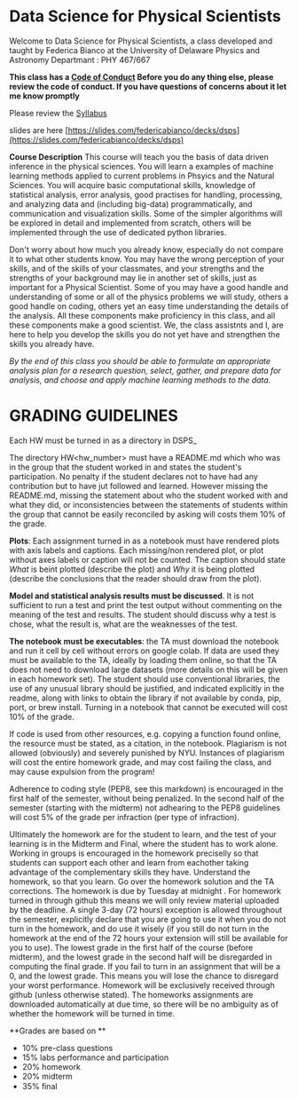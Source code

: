 # Data Science for Physical Scientists

Welcome to Data Science for Physical Scientists, a class developed and taught by Federica Bianco at the University of Delaware Physics and Astronomy Departmant : PHY 467/667

**This class has a [Code of Conduct](CodeofConduct.md) Before you do any thing else, please review the code of conduct. If you have questions of concerns about it let me know promptly**

Please review the [Syllabus](http://bit.ly/dspssyllabus)

slides are here [https://slides.com/federicabianco/decks/dsps](https://slides.com/federicabianco/decks/dsps)


**Course Description** This course will teach you the basis of data driven inference in the physical sciences.  You will learn a examples of machine learning methods applied to current problems in Phsyics and the Natural Sciences. You will acquire basic computational skills, knowledge of statistical analysis, error analysis, good practises for handling, processing, and analyzing data and (including big-data) programmatically, and communication and visualization skills.  Some of the simpler algorithms will be explored in detail and implemented from scratch, others will be implemented through the use of dedicated python libraries.

Don't worry about how much you already know, especially do not compare it to what other students know. You may have the wrong perception of your skills, and of the skills of your classmates, and your strengths and the strengths of your background may lie in another set of skills, just as important for a Physical Scientist. Some of you may have a good handle and understanding of some or all of the physics problems we will study, others a good handle on coding, others yet an easy time understanding the details of the analysis. All these components make proficiency in this class, and all these components make a good scientist. We, the class assistnts and I, are here to help you develop the skills you do not yet have and strengthen the skills you already have. 

*By the end of this class you should be able to formulate an appropriate analysis plan for a research question, select, gather, and prepare data for analysis, and choose and apply machine learning methods to the data.*

# GRADING GUIDELINES

Each HW must be turned in as a directory in DSPS_<firstInitialLastName>
  
The directory HW<hw_number> must have a README.md which who was in the group that the student worked in and states the student's participation. No penalty if the student declares not to have had any contribution but to have jut followed and learned. However missing the README.md, missing the statement about who the student worked with and what they did, or inconsistencies between the statements of students within the group that cannot be easily reconciled by asking will costs them 10% of the grade.

**Plots**: Each assignment turned in as a notebook must have rendered plots with axis labels and captions. Each missing/non rendered plot, or plot without axes labels or caption will not be counted. The caption should state *What* is beint plotted (describe the plot) and *Why* it is being plotted (describe the conclusions that the reader should draw from the plot).


**Model and statistical analysis results must be discussed**. It is not sufficient to run a test and print the test output without commenting on the meaning of the test and results. The student should discuss why a test is chose, what the result is, what are the weaknesses of the test. 

**The notebook must be executables**: the TA must download the notebook and run it cell by cell without errors on google colab. If data are used they must be available to the TA, ideally by loading them online, so that the TA does not need to download large datasets (more details on this will be given in each homework set). The student should use conventional libraries, the use of any unusual library should be justified, and indicated explicitly in the readme, along with links to obtain the library if not available by conda, pip, port, or brew install. Turning in a notebook that cannot be executed will cost 10% of the grade.

If code is used from other resources, e.g. copying a function found online, the resource must be stated, as a citation, in the notebook. Plagiarism is not allowed (obviously) and severely punished by NYU. Instances of plagiarism will cost the entire homework grade, and may cost failing the class, and may cause expulsion from the program!

Adherence to coding style (PEP8, see this markdown) is encouraged in the first half of the semester, without being penalized. In the second half of the semester (starting with the midterm) not adhearing to the PEP8 guidelines will cost 5% of the grade per infraction (per type of infraction).

Ultimately the homework are for the student to learn, and the test of your learning is in the Midterm and Final, where the student has to work alone. Working in groups is encouraged in the homework preciselly so that students can support each other and learn from eachother taking advantage of the complementary skills they have. Understand the homework, so that you learn. Go over the homework solution and the TA corrections.
The homework is due by Tuesday at midnight . For homework turned in through github this means we will only review material uploaded by the deadline. A single 3-day (72 hours) exception is allowed throughout the semester, explicitly declare that you are going to use it when you do not turn in the homework, and do use it wisely (if you still do not turn in the homework at the end of the 72 hours your extension will still be available for you to use). The lowest grade in the first half of the course (before midterm), and the lowest grade in the second half will be disregarded in computing the final grade. If you fail to turn in an assignment that will be a 0, and the lowest grade. This means you will lose the chance to disregard your worst performance. Homework will be exclusively received through github (unless otherwise stated). The homeworks assignments are downloaded automatically at due time, so there will be no ambiguity as of whether the homework will be turned in time.


**Grades are based on **

- 10%  pre-class questions
- 15%  labs performance and participation 
- 20% homework 
- 20% midterm 
- 35% ﬁnal 

